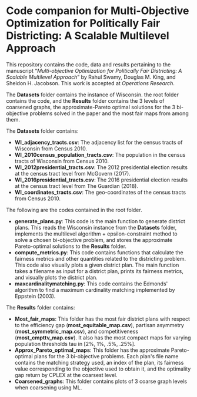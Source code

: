 # Code companion for Multi-Objective Optimization for Politically Fair Districting: A Scalable Multilevel Approach

This repository contains the code, data and results pertaining to the manuscript “_Multi-objective Optimization for Politically Fair Districting: A Scalable Multilevel Approach_” by Rahul Swamy, Douglas M. King, and Sheldon H. Jacobson. This work is accepted at _Operations Research_.

The **Datasets** folder contains the instance of Wisconsin. the root folder contains the code, and the **Results** folder contains the 3 levels of coarsened graphs, the approximate-Pareto optimal solutions for the 3 bi-objective problems solved in the paper and the most fair maps from among them.

The **Datasets** folder contains:
- **WI_adjacency_tracts.csv**: The adjacency list for the census tracts of Wisconsin from Census 2010.
- **WI_2010census_population_tracts.csv**: The population in the census tracts of Wisconsin from Census 2010.
- **WI_2012presidential_tracts.csv**: The 2012 presidential election results at the census tract level from McGovern (2017).
- **WI_2016presidential_tracts.csv**: The 2016 presidential election results at the census tract level from The Guardian (2018).
- **WI_coordinates_tracts.csv**: The geo-coordinates of the census tracts from Census 2010.


The following are the codes contained in the root folder.
- **generate_plans.py**: This code is the main function to generate district plans. This reads the Wisconsin instance from the **Datasets** folder, implements the multilevel algorithm + epsilon-constraint method to solve a chosen bi-objective problem, and stores the approximate Pareto-optimal solutions to the **Results** folder.
- **compute_metrics.py**: This code contains functions that calculate the fairness metrics and other quantities related to the districting problem. This code also visually plots a given district plan. The main function takes a filename as input for a district plan, prints its fairness metrics, and visually plots the district plan.
- **maxcardinalitymatching.py**: This code contains the Edmonds' algorithm to find a maximum cardinality matching implemented by Eppstein (2003).

The **Results** folder contains:
- **Most_fair_maps**: This folder has the most fair district plans with respect to the efficiency gap (**most_equitable_map.csv**), partisan asymmetry (**most_symmetric_map.csv**), and competitiveness (**most_cmpttv_map.csv**). It also has the most compact maps for varying population thresholds tau in [2%, 1%, .5%, .25%].
- **Approx_Pareto_optimal_maps**: This folder has the approximate Pareto-optimal plans for the 3 bi-objective problems. Each plan's file name contains the matching strategy used, an index of the plan, its fairness value corresponding to the objective used to obtain it, and the optimality gap return by CPLEX at the coarsest level. 
- **Coarsened_graphs**: This folder contains plots of 3 coarse graph levels when coarsening using ML.
